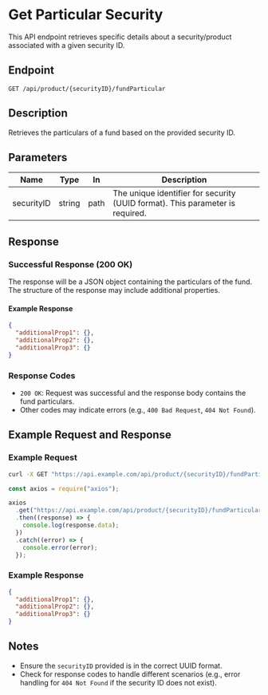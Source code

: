 # Get Particular Security

This API endpoint retrieves specific details about a security/product associated with a given security ID.

## Endpoint

```
GET /api/product/{securityID}/fundParticular
```

## Description

Retrieves the particulars of a fund based on the provided security ID.

## Parameters

| Name       | Type   | In   | Description                                                                   |
| ---------- | ------ | ---- | ----------------------------------------------------------------------------- |
| securityID | string | path | The unique identifier for security (UUID format). This parameter is required. |

## Response

### Successful Response (200 OK)

The response will be a JSON object containing the particulars of the fund. The structure of the response may include additional properties.

#### Example Response

```json
{
  "additionalProp1": {},
  "additionalProp2": {},
  "additionalProp3": {}
}
```

### Response Codes

- `200 OK`: Request was successful and the response body contains the fund particulars.
- Other codes may indicate errors (e.g., `400 Bad Request`, `404 Not Found`).

## Example Request and Response

### Example Request

```bash
curl -X GET "https://api.example.com/api/product/{securityID}/fundParticular" -H "accept: */*"
```

```javascript
const axios = require("axios");

axios
  .get("https://api.example.com/api/product/{securityID}/fundParticular")
  .then((response) => {
    console.log(response.data);
  })
  .catch((error) => {
    console.error(error);
  });
```

### Example Response

```json
{
  "additionalProp1": {},
  "additionalProp2": {},
  "additionalProp3": {}
}
```

## Notes

- Ensure the `securityID` provided is in the correct UUID format.
- Check for response codes to handle different scenarios (e.g., error handling for `404 Not Found` if the security ID does not exist).
